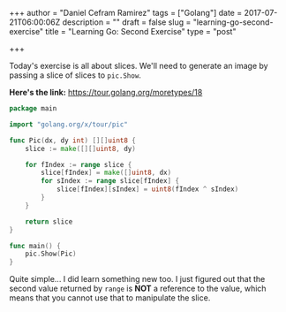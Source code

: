 +++
author = "Daniel Cefram Ramirez"
tags = ["Golang"]
date = 2017-07-21T06:00:06Z
description = ""
draft = false
slug = "learning-go-second-exercise"
title = "Learning Go: Second Exercise"
type = "post"

+++

Today's exercise is all about slices. We'll need to generate an image by passing a slice of slices to `pic.Show`.

**Here's the link:** https://tour.golang.org/moretypes/18

```go
package main

import "golang.org/x/tour/pic"

func Pic(dx, dy int) [][]uint8 {
	slice := make([][]uint8, dy)

	for fIndex := range slice {
		slice[fIndex] = make([]uint8, dx)
		for sIndex := range slice[fIndex] {
			slice[fIndex][sIndex] = uint8(fIndex ^ sIndex)
		}
	}

	return slice
}

func main() {
	pic.Show(Pic)
}
```

Quite simple... I did learn something new too. I just figured out that the second value returned by `range` is **NOT** a reference to the value, which means that you cannot use that to manipulate the slice.